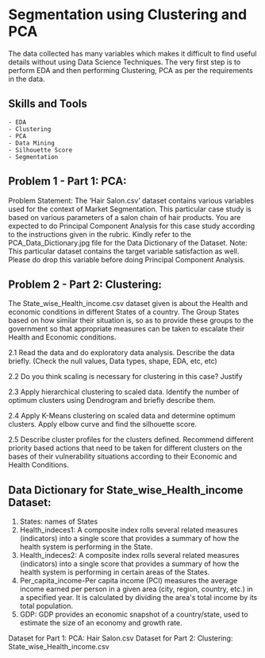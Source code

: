 #  Segmentation using Clustering and PCA

The data collected has many variables which makes it difficult to find useful details without using Data Science Techniques. The very first step is to perform EDA and then performing Clustering, PCA as per the requirements in the data.

## Skills and Tools

    - EDA
    - Clustering
    - PCA
    - Data Mining
    - Silhouette Score
    - Segmentation
    
## Problem 1 - Part 1: PCA:

Problem Statement: The ‘Hair Salon.csv’ dataset contains various variables used for the context
of Market Segmentation. This particular case study is based on various parameters of a salon chain
of hair products. You are expected to do Principal Component Analysis for this case study
according to the instructions given in the rubric. Kindly refer to the PCA_Data_Dictionary.jpg
file for the Data Dictionary of the Dataset.
Note: This particular dataset contains the target variable satisfaction as well. Please do drop
this variable before doing Principal Component Analysis.


## Problem 2 - Part 2: Clustering:

 The State_wise_Health_income.csv dataset given is about the Health and economic conditions
 in different States of a country. The Group States based on how similar their situation is, so as to
 provide these groups to the government so that appropriate measures can be taken to escalate
 their Health and Economic conditions.

  2.1 Read the data and do exploratory data analysis. Describe the data briefly. (Check the null
  values, Data types, shape, EDA, etc, etc)
  
  2.2 Do you think scaling is necessary for clustering in this case? Justify
  
  2.3 Apply hierarchical clustering to scaled data. Identify the number of optimum clusters using
  Dendrogram and briefly describe them.
  
  2.4 Apply K-Means clustering on scaled data and determine optimum clusters. Apply elbow curve
  and find the silhouette score.
  
  2.5 Describe cluster profiles for the clusters defined. Recommend different priority based actions
  that need to be taken for different clusters on the bases of their vulnerability situations according to
  their Economic and Health Conditions.

## Data Dictionary for State_wise_Health_income Dataset:

 1. States: names of States
 2. Health_indeces1: A composite index rolls several related measures (indicators) into a single score
 that provides a summary of how the health system is performing in the State.
 3. Health_indeces2: A composite index rolls several related measures (indicators) into a single score
 that provides a summary of how the health system is performing in certain areas of the States.
 4. Per_capita_income-Per capita income (PCI) measures the average income earned per person in a
 given area (city, region, country, etc.) in a specified year. It is calculated by dividing the area's total
 income by its total population.
 5. GDP: GDP provides an economic snapshot of a country/state, used to estimate the size of an
 economy and growth rate.


Dataset for Part 1: PCA: Hair Salon.csv
Dataset for Part 2: Clustering: State_wise_Health_income.csv


    
